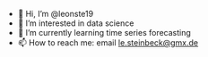 - 👋 Hi, I’m @leonste19
- 👀 I’m interested in data science
- 🌱 I’m currently learning time series forecasting
- 📫 How to reach me: email le.steinbeck@gmx.de

<!---
leonste19/leonste19 is a ✨ special ✨ repository because its `README.md` (this file) appears on your GitHub profile.
You can click the Preview link to take a look at your changes.
--->
